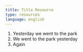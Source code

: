 ```yaml
---
title: Title Resource
type: resources
language: english
---
```

1. Yesterday we went to the park 
2. We went to the park yesterday
3. Again
